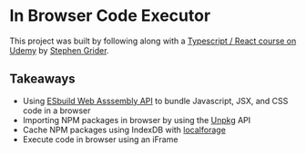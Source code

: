 # In Browser Code Executor

This project was built by following along with a [Typescript / React course on Udemy](https://www.udemy.com/course/react-and-typescript-build-a-portfolio-project/) by [Stephen Grider](https://www.udemy.com/user/sgslo/).

## Takeaways

- Using [ESbuild Web Asssembly API](https://esbuild.github.io/) to bundle Javascript, JSX, and CSS code in a browser
- Importing NPM packages in browser by using the [Unpkg](https://unpkg.com/) API
- Cache NPM packages using IndexDB with [localforage](https://localforage.github.io/localForage/)
- Execute code in browser using an iFrame
